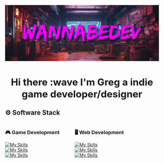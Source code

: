 <h2>
<div align="center">

![Header](images/WannaBeBanner.png)

## Hi there :wave I'm Greg a indie game developer/designer

<!-- HERE SHOULD BE A LINK TO ITCHIO,YT TIWTTER AND SOMETHING ELSE

<a href="https://twitter.com/fronkongames" target="_blank">![](https://img.shields.io/badge/twitter-%231DA1F2.svg?&style=for-the-badge&logo=twitter&logoColor=white)</a> <a href="https://www.linkedin.com/in/martinbr" target="_blank">![](https://img.shields.io/badge/linkedin-%230077B5.svg?&style=for-the-badge&logo=linkedin&logoColor=white)</a> ![](https://komarev.com/ghpvc/?username=fronkongames&label=Profile%20views&color=0e75b6&style=for-the-badge)
##################
-->
</div>
<!--
* :telescope: I am currently working on a [Name of prject] (https://LINKTOproject)
* :memo: I write articles on [my web](https://fronkongames.github.io/).
* :speech_balloon: Ask me about **game development** and **Unity** (**email**). -->


## ⚙️ Software Stack
<div style="display:flex; gap: 0 50px; flex-wrap: wrap">
<div>
  
### &#127918; Game Development
[![My Skills](https://skillicons.dev/icons?i=cs,cpp)](https://skillicons.dev) <br>
[![My Skills](https://skillicons.dev/icons?i=unity,blender,visualstudio)](https://skillicons.dev) <br>
[![My Skills](https://skillicons.dev/icons?i=ps,firebase,obsidian,git)](https://skillicons.dev)

</div>
<div>

### &#128421; Web Development
[![My Skills](https://skillicons.dev/icons?i=css,py,php,html,css)](https://skillicons.dev) <br>
[![My Skills](https://skillicons.dev/icons?i=visualstudio,vscode,postman,figma)](https://skillicons.dev) <br>
[![My Skills](https://skillicons.dev/icons?i=postgresql,mysql,docker,git)](https://skillicons.dev) <br>
</div>
</div>
<!-- ### 🏢 Working on -->
<!-- <a href="https://github.com/Smbrer1/melon-back-end"> -->
<!--   <img align="center" src="https://github-readme-stats.vercel.app/api/pin/?username=smbrer1&repo=melon-back-end&show_icons=true&line_height=27&title_color=6aa6f8&text_color=8a919a&icon_color=6aa6f8&bg_color=22272e" alt="melon-back-end" /> -->
<!-- </a> -->
